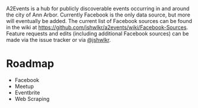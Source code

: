 A2Events is a hub for publicly discoverable events occurring in and around the city of Ann Arbor. Currently Facebook is the only data source, but more will eventually be added. The current list of Facebook sources can be found in the wiki at https://github.com/jshwlkr/a2events/wiki/Facebook-Sources. Feature requests and edits (including additional Facebook sources) can be made via the issue tracker or via [@jshwlkr](https://twitter.com/jshwlkr).

# Roadmap
* Facebook
* Meetup
* Eventbrite
* Web Scraping